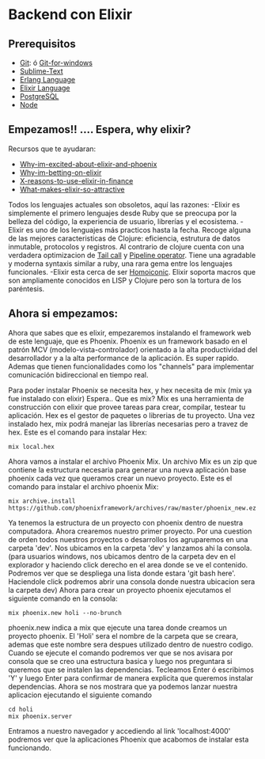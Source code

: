 Backend con Elixir
===================
Prerequisitos
-------------

* [Git](https://git-scm.com/): ó [Git-for-windows](https://git-for-windows.github.io)
* [Sublime-Text](https://www.sublimetext.com/)
* [Erlang Language](https://www.erlang-solutions.com/resources/download.html)
* [Elixir Language](http://elixir-lang.org/install.html)
* [PostgreSQL](http://www.postgresql.org/download/)
* [Node](https://nodejs.org/en/)

Empezamos!! .... Espera, why elixir?
-------------
Recursos que te ayudaran:
* [Why-im-excited-about-elixir-and-phoenix](https://jerel.co/blog/2016/01/why-im-excited-about-elixir-and-phoenix)
* [Why-im-betting-on-elixir](https://medium.com/@kenmazaika/why-im-betting-on-elixir-7c8f847b58#.4o7tqjyzp)
* [X-reasons-to-use-elixir-in-finance](http://blog.johnorford.com/2015/11/01/x-reasons-to-use-elixir-in-finance/)
* [What-makes-elixir-so-attractive](http://ruby2elixir.github.io/posts/2015/12-29-what-makes-elixir-so-attractive-for-some-developers.html)


Todos los lenguajes actuales son obsoletos, aquí las razones:
-Elixir es simplemente el primero lenguajes desde Ruby que se preocupa por la belleza del código, la experiencia de usuario, librerías y el ecosistema.
-Elixir es uno de los lenguajes más practicos hasta la fecha. Recoge alguna de las mejores caracteristicas de Clojure: eficiencia, estrutura de datos inmutable, protocolos y registros. Al contrario de clojure cuenta con una verdadera optimizacion de [Tail call](https://en.wikipedia.org/wiki/Tail_call) y [Pipeline operator](http://elixir-lang.org/getting-started/enumerables-and-streams.html#the-pipe-operator). Tiene una agradable y moderna syntaxis similar a ruby, una rara gema entre los lenguajes funcionales.
-Elixir esta cerca de ser [Homoiconic](https://en.wikipedia.org/wiki/Homoiconicity). Elixir soporta macros que son ampliamente conocidos en LISP y Clojure pero son la tortura de los paréntesis.


Ahora si empezamos:
-------------
Ahora que sabes que es elixir, empezaremos instalando el framework web de este lenguaje, que es Phoenix.
Phoenix es un framework basado en el patrón MCV (modelo-vista-controlador) orientado a la alta productividad del desarrollador y a la alta performance de la aplicación. Es super rapido. Ademas que tienen funcionalidades como los "channels" para implementar comunicación bidireccional en tiempo real. 

Para poder instalar Phoenix se necesita hex, y hex necesita de mix (mix ya fue instalado con elixir)
Espera..
Que es mix?
Mix es una herramienta de construcción con elixir que provee tareas para crear, compilar, testear tu aplicación.
Hex es el gestor de paquetes o librerias de tu proyecto. Una vez instalado hex, mix podrá manejar las librerías necesarias pero a travez de hex. 
Este es el comando para instalar Hex:
```
mix local.hex
```
Ahora vamos a instalar el archivo Phoenix Mix. Un archivo Mix es un zip que contiene la estructura necesaria para generar una nueva aplicación base phoenix cada vez que queramos crear un nuevo proyecto.
Este es el comando para instalar el archivo phoenix Mix:
```
mix archive.install https://github.com/phoenixframework/archives/raw/master/phoenix_new.ez
```
Ya tenemos la estructura de un proyecto con phoenix dentro de nuestra computadora. Ahora crearemos nuestro primer proyecto.
Por una cuestion de orden todos nuestros proyectos o desarrollos los agruparemos en una carpeta 'dev'. Nos ubicamos en la carpeta 'dev' y lanzamos ahi la consola. (para usuarios windows, nos ubicamos dentro de la carpeta dev en el explorador y haciendo click derecho en el area donde se ve el contenido. Podremos ver que se despliega una lista donde estara 'git bash here'. Haciendole click podremos abrir una consola donde nuestra ubicacion sera la carpeta dev)
Ahora para crear un proyecto phoenix ejecutamos el siguiente comando en la consola:
```
mix phoenix.new holi --no-brunch
```
phoenix.new indica a mix que ejecute una tarea donde creamos un proyecto phoenix. El 'Holi' sera el nombre de la carpeta que se creara, ademas que este nombre sera despues utilizado dentro de nuestro codigo.
Cuando se ejecute el comando podremos ver que se nos avisara por consola que se creo una estructura basica y luego nos preguntara si queremos que se instalen las dependencias. Tecleamos Enter ó escribimos 'Y' y luego Enter para confirmar de manera explicita que queremos instalar dependencias.
Ahora se nos mostrara que ya podemos lanzar nuestra aplicacion ejecutando el siguiente comando
```
cd holi
mix phoenix.server
```
Entramos a nuestro navegador y accediendo al link 'localhost:4000' podremos ver que la aplicaciones Phoenix que acabomos de instalar esta funcionando.